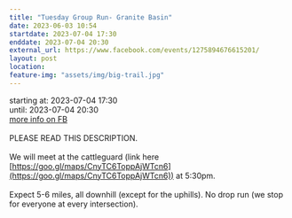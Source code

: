```yaml
---
title: "Tuesday Group Run- Granite Basin"
date: 2023-06-03 10:54
startdate: 2023-07-04 17:30
enddate: 2023-07-04 20:30
external_url: https://www.facebook.com/events/1275894676615201/
layout: post
location: 
feature-img: "assets/img/big-trail.jpg"
---
```


starting at: 2023-07-04 17:30<br>until: 2023-07-04 20:30<br><a href="https://www.facebook.com/events/1275894676615201/">more info on FB</a><br><br>PLEASE READ THIS DESCRIPTION. <br>
  <br>
  We will meet at the cattleguard (link here [https://goo.gl/maps/CnyTC6ToppAjWTcn6](https://goo.gl/maps/CnyTC6ToppAjWTcn6)) at 5&#58;30pm. <br>
  <br>
  Expect 5-6 miles, all downhill (except for the uphills). No drop run (we stop for everyone at every intersection). <br>
  <br>
  <br>
  
